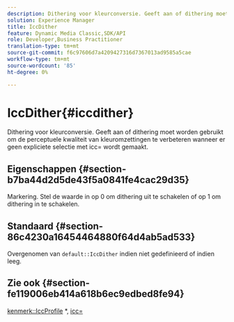 ```yaml
---
description: Dithering voor kleurconversie. Geeft aan of dithering moet worden gebruikt om de perceptuele kwaliteit van kleuromzettingen te verbeteren wanneer er geen expliciete selectie met icc= wordt gemaakt.
solution: Experience Manager
title: IccDither
feature: Dynamic Media Classic,SDK/API
role: Developer,Business Practitioner
translation-type: tm+mt
source-git-commit: f6c97606d7a4209427316d7367013ad9585a5cae
workflow-type: tm+mt
source-wordcount: '85'
ht-degree: 0%

---
```



# IccDither{#iccdither}

Dithering voor kleurconversie. Geeft aan of dithering moet worden gebruikt om de perceptuele kwaliteit van kleuromzettingen te verbeteren wanneer er geen expliciete selectie met icc= wordt gemaakt.

## Eigenschappen {#section-b7ba44d2d5de43f5a0841fe4cac29d35}

Markering. Stel de waarde in op 0 om dithering uit te schakelen of op 1 om dithering in te schakelen.

## Standaard {#section-86c4230a16454464880f64d4ab5ad533}

Overgenomen van `default::IccDither` indien niet gedefinieerd of indien leeg.

## Zie ook {#section-fe119006eb414a618b6ec9edbed8fe94}

[kenmerk::IccProfile](../../../../../is-api/image-catalog/image-serving-api-ref/c-image-catalog-reference/c-attributes-reference/r-iccprofilegray.md) *,  [icc=](../../../../../is-api/http-ref/image-serving-api-ref/c-http-protocol-reference/c-command-reference/r-icc.md#reference-182b5679e21e4df3b4d330535a5a7517)
